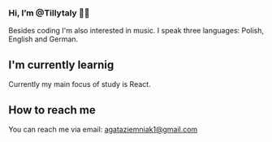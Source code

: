 ###  Hi, I’m @Tillytaly 👋👀

Besides coding I'm also interested in music. I speak three languages: Polish, English and German.

## I'm currently learnig 

Currently my main focus of study is React.

## How to reach me 

You can reach me via email: agataziemniak1@gmail.com
